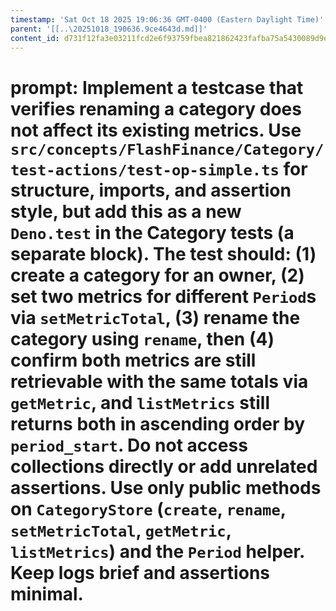 ```yaml
---
timestamp: 'Sat Oct 18 2025 19:06:36 GMT-0400 (Eastern Daylight Time)'
parent: '[[..\20251018_190636.9ce4643d.md]]'
content_id: d731f12fa3e03211fcd2e6f93759fbea821862423fafba75a5430089d9e15fe7
---
```


# prompt: Implement a testcase that verifies **renaming a category does not affect its existing metrics**. Use `src/concepts/FlashFinance/Category/test-actions/test-op-simple.ts` for structure, imports, and assertion style, but add this as a new `Deno.test` in the Category tests (a separate block). The test should: (1) create a category for an owner, (2) set two metrics for different `Period`s via `setMetricTotal`, (3) rename the category using `rename`, then (4) confirm both metrics are still retrievable with the same totals via `getMetric`, and `listMetrics` still returns both in ascending order by `period_start`. Do not access collections directly or add unrelated assertions. Use only public methods on `CategoryStore` (`create`, `rename`, `setMetricTotal`, `getMetric`, `listMetrics`) and the `Period` helper. Keep logs brief and assertions minimal.
